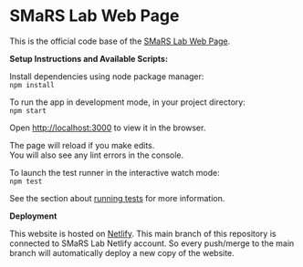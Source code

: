 # SMaRS Lab Web Page

This is the official code base of the [SMaRS Lab Web Page](https://www.smarsgroup.org/).

**Setup Instructions and Available Scripts:**

Install dependencies using node package manager:\
`npm install`

To run the app in development mode, in your project directory: \
`npm start`

Open [http://localhost:3000](http://localhost:3000) to view it in the browser.

The page will reload if you make edits.\
You will also see any lint errors in the console.

To launch the test runner in the interactive watch mode: \
`npm test`

See the section about [running tests](https://facebook.github.io/create-react-app/docs/running-tests) for more information.

**Deployment**

This website is hosted on [Netlify](https://www.netlify.com/). This main branch of this repository is connected to SMaRS Lab Netlify account. So every push/merge to the main branch will automatically deploy a new copy of the website.
